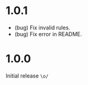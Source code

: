 1.0.1
=====

* (bug) Fix invalid rules.
* (bug) Fix error in README.


1.0.0
=====

Initial release `\o/`
